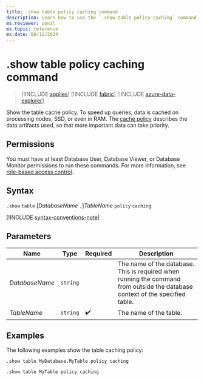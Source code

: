 ```yaml
---
title: .show table policy caching command
description: Learn how to use the `.show table policy caching` command to show the table's cache policy.
ms.reviewer: yonil
ms.topic: reference
ms.date: 08/11/2024
---
```

# .show table policy caching command

> [!INCLUDE [applies](../includes/applies-to-version/applies.md)] [!INCLUDE [fabric](../includes/applies-to-version/fabric.md)] [!INCLUDE [azure-data-explorer](../includes/applies-to-version/azure-data-explorer.md)]

Show the table cache policy. To speed up queries, data is cached on processing nodes, SSD, or even in RAM. The [cache policy](cache-policy.md) describes the data artifacts used, so that more important data can take priority.

## Permissions

You must have at least Database User, Database Viewer, or Database Monitor permissions to run these commands. For more information, see [role-based access control](../access-control/role-based-access-control.md).

## Syntax

`.show` `table` [*DatabaseName* `.`]*TableName* `policy` `caching`

[!INCLUDE [syntax-conventions-note](../includes/syntax-conventions-note.md)]

## Parameters

|Name|Type|Required|Description|
|--|--|--|--|
|*DatabaseName*| `string` ||The name of the database. This is required when running the command from outside the database context of the specified table.|
|*TableName*| `string` | :heavy_check_mark:|The name of the table.|

## Examples

The following examples show the table caching policy:

```kusto
.show table MyDatabase.MyTable policy caching 
```

```kusto
.show table MyTable policy caching 
```
